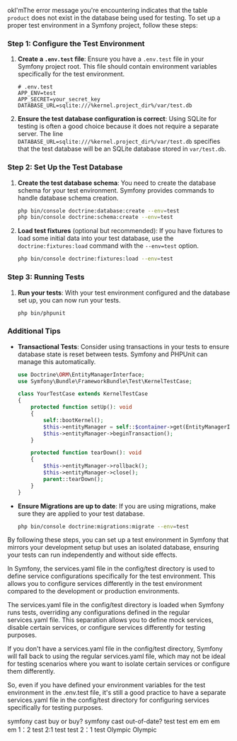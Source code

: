okI'mThe error message you're encountering indicates that the table `product` does not exist in the database being used for testing. To set up a proper test environment in a Symfony project, follow these steps:

### Step 1: Configure the Test Environment

1. **Create a `.env.test` file**:
   Ensure you have a `.env.test` file in your Symfony project root. This file should contain environment variables specifically for the test environment.

   ```dotenv
   # .env.test
   APP_ENV=test
   APP_SECRET=your_secret_key
   DATABASE_URL=sqlite:///%kernel.project_dir%/var/test.db
   ```

2. **Ensure the test database configuration is correct**:
   Using SQLite for testing is often a good choice because it does not require a separate server. The line `DATABASE_URL=sqlite:///%kernel.project_dir%/var/test.db` specifies that the test database will be an SQLite database stored in `var/test.db`.

### Step 2: Set Up the Test Database

1. **Create the test database schema**:
   You need to create the database schema for your test environment. Symfony provides commands to handle database schema creation.

   ```bash
   php bin/console doctrine:database:create --env=test
   php bin/console doctrine:schema:create --env=test
   ```

2. **Load test fixtures** (optional but recommended):
   If you have fixtures to load some initial data into your test database, use the `doctrine:fixtures:load` command with the `--env=test` option.

   ```bash
   php bin/console doctrine:fixtures:load --env=test
   ```

### Step 3: Running Tests

1. **Run your tests**:
   With your test environment configured and the database set up, you can now run your tests.

   ```bash
   php bin/phpunit
   ```

### Additional Tips

- **Transactional Tests**: Consider using transactions in your tests to ensure database state is reset between tests. Symfony and PHPUnit can manage this automatically.
  
  ```php
  use Doctrine\ORM\EntityManagerInterface;
  use Symfony\Bundle\FrameworkBundle\Test\KernelTestCase;

  class YourTestCase extends KernelTestCase
  {
      protected function setUp(): void
      {
          self::bootKernel();
          $this->entityManager = self::$container->get(EntityManagerInterface::class);
          $this->entityManager->beginTransaction();
      }

      protected function tearDown(): void
      {
          $this->entityManager->rollback();
          $this->entityManager->close();
          parent::tearDown();
      }
  }
  ```

- **Ensure Migrations are up to date**: If you are using migrations, make sure they are applied to your test database.

  ```bash
  php bin/console doctrine:migrations:migrate --env=test
  ```

By following these steps, you can set up a test environment in Symfony that mirrors your development setup but uses an isolated database, ensuring your tests can run independently and without side effects.

In Symfony, the services.yaml file in the config/test directory is used to define service configurations specifically for the test environment. This allows you to configure services differently in the test environment compared to the development or production environments.

The services.yaml file in the config/test directory is loaded when Symfony runs tests, overriding any configurations defined in the regular services.yaml file. This separation allows you to define mock services, disable certain services, or configure services differently for testing purposes.

If you don't have a services.yaml file in the config/test directory, Symfony will fall back to using the regular services.yaml file, which may not be ideal for testing scenarios where you want to isolate certain services or configure them differently.

So, even if you have defined your environment variables for the test environment in the .env.test file, it's still a good practice to have a separate services.yaml file in the config/test directory for configuring services specifically for testing purposes.

symfony cast buy or buy?
symfony cast out-of-date?
test
test
em
em
em
em
1：2
test 
2:1
test
test
2：1
test
Olympic Olympic 
